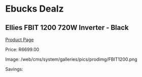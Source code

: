 
# Ebucks Dealz
## Ellies FBIT 1200 720W Inverter - Black
[Product Page](https://www.ebucks.com/web/shop/productSelected.do?prodId=1234829976&catId=854105660)

Price: R6699.00

Image: /web/cms/system/galleries/pics/prodimg/FBIT1200.png

Savings: 


	